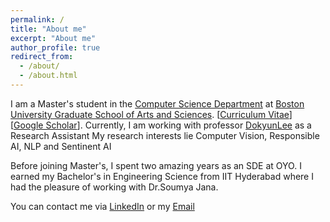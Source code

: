 ```yaml
---
permalink: /
title: "About me"
excerpt: "About me"
author_profile: true
redirect_from: 
  - /about/
  - /about.html
---
```


I am a Master's student in the [Computer Science Department](https://www.bu.edu/academics/cas/departments/computer-science/) 
at [Boston University Graduate School of Arts and Sciences](https://www.bu.edu/academics/grs/). 
[[Curriculum Vitae](https://divyaspoorthy.github.io/files/Divya_Spoorthy_Resume.pdf)] 
[[Google Scholar](https://scholar.google.com/citations?user=evsIAZYAAAAJ&hl=en)]. 
Currently, I am working with professor [DokyunLee](https://www.leedokyun.com/) as a Research Assistant
My research interests lie Computer Vision, Responsible AI, NLP and Sentinent AI 

Before joining Master's, I spent two amazing years as an SDE at OYO. I earned my Bachelor's in Engineering Science from IIT Hyderabad
where I had the pleasure of working with Dr.Soumya Jana.

You can contact me via [LinkedIn](https://www.linkedin.com/in/divya-spoorthy-572586141/) or my [Email](divya.spoorthy7@gmail.com)


